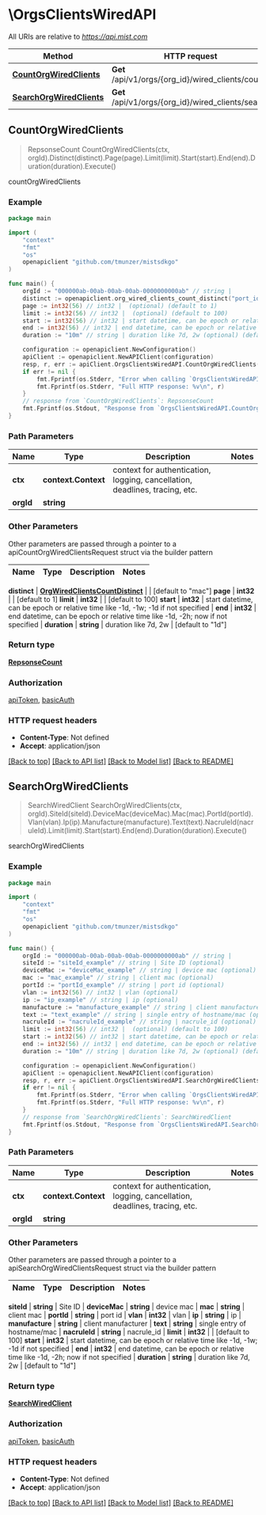 # \OrgsClientsWiredAPI

All URIs are relative to *https://api.mist.com*

Method | HTTP request | Description
------------- | ------------- | -------------
[**CountOrgWiredClients**](OrgsClientsWiredAPI.md#CountOrgWiredClients) | **Get** /api/v1/orgs/{org_id}/wired_clients/count | countOrgWiredClients
[**SearchOrgWiredClients**](OrgsClientsWiredAPI.md#SearchOrgWiredClients) | **Get** /api/v1/orgs/{org_id}/wired_clients/search | searchOrgWiredClients



## CountOrgWiredClients

> RepsonseCount CountOrgWiredClients(ctx, orgId).Distinct(distinct).Page(page).Limit(limit).Start(start).End(end).Duration(duration).Execute()

countOrgWiredClients



### Example

```go
package main

import (
	"context"
	"fmt"
	"os"
	openapiclient "github.com/tmunzer/mistsdkgo"
)

func main() {
	orgId := "000000ab-00ab-00ab-00ab-0000000000ab" // string | 
	distinct := openapiclient.org_wired_clients_count_distinct("port_id") // OrgWiredClientsCountDistinct |  (optional) (default to "mac")
	page := int32(56) // int32 |  (optional) (default to 1)
	limit := int32(56) // int32 |  (optional) (default to 100)
	start := int32(56) // int32 | start datetime, can be epoch or relative time like -1d, -1w; -1d if not specified (optional)
	end := int32(56) // int32 | end datetime, can be epoch or relative time like -1d, -2h; now if not specified (optional)
	duration := "10m" // string | duration like 7d, 2w (optional) (default to "1d")

	configuration := openapiclient.NewConfiguration()
	apiClient := openapiclient.NewAPIClient(configuration)
	resp, r, err := apiClient.OrgsClientsWiredAPI.CountOrgWiredClients(context.Background(), orgId).Distinct(distinct).Page(page).Limit(limit).Start(start).End(end).Duration(duration).Execute()
	if err != nil {
		fmt.Fprintf(os.Stderr, "Error when calling `OrgsClientsWiredAPI.CountOrgWiredClients``: %v\n", err)
		fmt.Fprintf(os.Stderr, "Full HTTP response: %v\n", r)
	}
	// response from `CountOrgWiredClients`: RepsonseCount
	fmt.Fprintf(os.Stdout, "Response from `OrgsClientsWiredAPI.CountOrgWiredClients`: %v\n", resp)
}
```

### Path Parameters


Name | Type | Description  | Notes
------------- | ------------- | ------------- | -------------
**ctx** | **context.Context** | context for authentication, logging, cancellation, deadlines, tracing, etc.
**orgId** | **string** |  | 

### Other Parameters

Other parameters are passed through a pointer to a apiCountOrgWiredClientsRequest struct via the builder pattern


Name | Type | Description  | Notes
------------- | ------------- | ------------- | -------------

 **distinct** | [**OrgWiredClientsCountDistinct**](OrgWiredClientsCountDistinct.md) |  | [default to &quot;mac&quot;]
 **page** | **int32** |  | [default to 1]
 **limit** | **int32** |  | [default to 100]
 **start** | **int32** | start datetime, can be epoch or relative time like -1d, -1w; -1d if not specified | 
 **end** | **int32** | end datetime, can be epoch or relative time like -1d, -2h; now if not specified | 
 **duration** | **string** | duration like 7d, 2w | [default to &quot;1d&quot;]

### Return type

[**RepsonseCount**](RepsonseCount.md)

### Authorization

[apiToken](../README.md#apiToken), [basicAuth](../README.md#basicAuth)

### HTTP request headers

- **Content-Type**: Not defined
- **Accept**: application/json

[[Back to top]](#) [[Back to API list]](../README.md#documentation-for-api-endpoints)
[[Back to Model list]](../README.md#documentation-for-models)
[[Back to README]](../README.md)


## SearchOrgWiredClients

> SearchWiredClient SearchOrgWiredClients(ctx, orgId).SiteId(siteId).DeviceMac(deviceMac).Mac(mac).PortId(portId).Vlan(vlan).Ip(ip).Manufacture(manufacture).Text(text).NacruleId(nacruleId).Limit(limit).Start(start).End(end).Duration(duration).Execute()

searchOrgWiredClients



### Example

```go
package main

import (
	"context"
	"fmt"
	"os"
	openapiclient "github.com/tmunzer/mistsdkgo"
)

func main() {
	orgId := "000000ab-00ab-00ab-00ab-0000000000ab" // string | 
	siteId := "siteId_example" // string | Site ID (optional)
	deviceMac := "deviceMac_example" // string | device mac (optional)
	mac := "mac_example" // string | client mac (optional)
	portId := "portId_example" // string | port id (optional)
	vlan := int32(56) // int32 | vlan (optional)
	ip := "ip_example" // string | ip (optional)
	manufacture := "manufacture_example" // string | client manufacturer (optional)
	text := "text_example" // string | single entry of hostname/mac (optional)
	nacruleId := "nacruleId_example" // string | nacrule_id (optional)
	limit := int32(56) // int32 |  (optional) (default to 100)
	start := int32(56) // int32 | start datetime, can be epoch or relative time like -1d, -1w; -1d if not specified (optional)
	end := int32(56) // int32 | end datetime, can be epoch or relative time like -1d, -2h; now if not specified (optional)
	duration := "10m" // string | duration like 7d, 2w (optional) (default to "1d")

	configuration := openapiclient.NewConfiguration()
	apiClient := openapiclient.NewAPIClient(configuration)
	resp, r, err := apiClient.OrgsClientsWiredAPI.SearchOrgWiredClients(context.Background(), orgId).SiteId(siteId).DeviceMac(deviceMac).Mac(mac).PortId(portId).Vlan(vlan).Ip(ip).Manufacture(manufacture).Text(text).NacruleId(nacruleId).Limit(limit).Start(start).End(end).Duration(duration).Execute()
	if err != nil {
		fmt.Fprintf(os.Stderr, "Error when calling `OrgsClientsWiredAPI.SearchOrgWiredClients``: %v\n", err)
		fmt.Fprintf(os.Stderr, "Full HTTP response: %v\n", r)
	}
	// response from `SearchOrgWiredClients`: SearchWiredClient
	fmt.Fprintf(os.Stdout, "Response from `OrgsClientsWiredAPI.SearchOrgWiredClients`: %v\n", resp)
}
```

### Path Parameters


Name | Type | Description  | Notes
------------- | ------------- | ------------- | -------------
**ctx** | **context.Context** | context for authentication, logging, cancellation, deadlines, tracing, etc.
**orgId** | **string** |  | 

### Other Parameters

Other parameters are passed through a pointer to a apiSearchOrgWiredClientsRequest struct via the builder pattern


Name | Type | Description  | Notes
------------- | ------------- | ------------- | -------------

 **siteId** | **string** | Site ID | 
 **deviceMac** | **string** | device mac | 
 **mac** | **string** | client mac | 
 **portId** | **string** | port id | 
 **vlan** | **int32** | vlan | 
 **ip** | **string** | ip | 
 **manufacture** | **string** | client manufacturer | 
 **text** | **string** | single entry of hostname/mac | 
 **nacruleId** | **string** | nacrule_id | 
 **limit** | **int32** |  | [default to 100]
 **start** | **int32** | start datetime, can be epoch or relative time like -1d, -1w; -1d if not specified | 
 **end** | **int32** | end datetime, can be epoch or relative time like -1d, -2h; now if not specified | 
 **duration** | **string** | duration like 7d, 2w | [default to &quot;1d&quot;]

### Return type

[**SearchWiredClient**](SearchWiredClient.md)

### Authorization

[apiToken](../README.md#apiToken), [basicAuth](../README.md#basicAuth)

### HTTP request headers

- **Content-Type**: Not defined
- **Accept**: application/json

[[Back to top]](#) [[Back to API list]](../README.md#documentation-for-api-endpoints)
[[Back to Model list]](../README.md#documentation-for-models)
[[Back to README]](../README.md)

